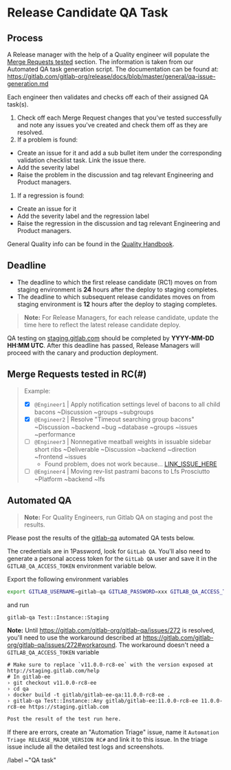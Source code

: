 <!--
# Read me first!

A Release Manager will create this issue once an RC# staging deploy is completed.
Set the issue title to: `RELEASE_MAJOR_VERSION RC# QA task`

The [deadline](#deadline) is the time given before a release candidate moves on after deploying to staging.
See [deadline](#deadline) section for details.

A Quality Engineer will assist in populating the [Merge Requests tested](#merge-requests-tested) section to include owners of each Merge Requests so they can delegate testing. 
This is done from the [Release Tools](https://gitlab.com/gitlab-org/release-tools) project. This has to be setup before using the script.
* Directions on generating the QA task content for a given change are posted here: https://gitlab.com/gitlab-org/release/docs/blob/master/general/qa-issue-generation.md 

As a backup, we can also fall back to use the `git` log command for this, but you will need to mention the maintainers explicitly in a comment until there is an automated tool for this. ```git log PREVIOUS_TAG-ee..LATEST_TAG-ee --pretty=format:"- [ ] [%h](https://gitlab.com/gitlab-org/gitlab-ee/commit/%h) @%aN \`%s\`"```

A Quality Engineer will assist in running the [Automated QA](#automated-qa).
-->

# Release Candidate QA Task

## Process

A Release manager with the help of a Quality engineer will populate the [Merge Requests tested](#merge-requests-tested) section. The information is taken from our Automated QA task generation script. The documentation can be found at: https://gitlab.com/gitlab-org/release/docs/blob/master/general/qa-issue-generation.md

Each engineer then validates and checks off each of their assigned QA task(s). 
1. Check off each Merge Request changes that you've tested successfully and note any issues you've created and check them off as they are resolved.
1. If a problem is found: 
  * Create an issue for it and add a sub bullet item under the corresponding validation checklist task. Link the issue there.
  * Add the severity label 
  * Raise the problem in the discussion and tag relevant Engineering and Product managers. 
1. If a regression is found:
  * Create an issue for it
  * Add the severity label and the regression label
  * Raise the regression in the discussion and tag relevant Engineering and Product managers. 

General Quality info can be found in the [Quality Handbook](https://about.gitlab.com/handbook/quality/).

## Deadline

* The deadline to which the first release candidate (RC1) moves on from staging environment is **24** hours after the deploy to staging completes.
* The deadline to which subsequent release candidates moves on from staging environment is **12** hours after the deploy to staging completes.

> **Note:** For Release Managers, for each release candidate, update the time here to reflect the latest release candidate deploy.

QA testing on [staging.gitlab.com](https://staging.gitlab.com) should be completed by **YYYY-MM-DD HH:MM UTC**.
After this deadline has passed, Release Managers will proceed with the canary and production deployment.

## Merge Requests tested in RC(#)

> Example:
>
> * [x] `@Engineer1` | Apply notification settings level of bacons to all child bacons ~Discussion ~groups ~subgroups
> * [x] `@Engineer2` | Resolve "Timeout searching group bacons" ~Discussion ~backend ~bug ~database ~groups ~issues ~performance
> * [ ] `@Engineer3` | Nonnegative meatball weights in issuable sidebar short ribs ~Deliverable ~Discussion ~backend ~direction ~frontend ~issues
>   * Found problem, does not work because... [LINK_ISSUE_HERE](https://gitlab.com/gitlab-org/gitlab-ce/issues/)
> * [ ] `@Engineer4` | Moving rev-list pastrami bacons to Lfs Prosciutto ~Platform ~backend ~lfs

## Automated QA

> **Note:** For Quality Engineers, run Gitlab QA on staging and post the results.

Please post the results of the [gitlab-qa](https://gitlab.com/gitlab-org/gitlab-qa) automated QA tests below.

The credentials are in 1Password, look for `GitLab QA`.
You'll also need to generate a personal access token for the `GitLab QA` user and
save it in the `GITLAB_QA_ACCESS_TOKEN` environment variable below.

Export the following environment variables

```sh
export GITLAB_USERNAME=gitlab-qa GITLAB_PASSWORD=xxx GITLAB_QA_ACCESS_TOKEN=xxx
```

and run

```sh
gitlab-qa Test::Instance::Staging
```

**Note:** Until https://gitlab.com/gitlab-org/gitlab-qa/issues/272 is resolved, you'll need to use the workaround described at https://gitlab.com/gitlab-org/gitlab-qa/issues/272#workaround. The workaround doesn't need a `GITLAB_QA_ACCESS_TOKEN` variable 

```
# Make sure to replace `v11.0.0-rc8-ee` with the version exposed at http://staging.gitlab.com/help
# In gitlab-ee
› git checkout v11.0.0-rc8-ee
› cd qa
› docker build -t gitlab/gitlab-ee-qa:11.0.0-rc8-ee .
› gitlab-qa Test::Instance::Any gitlab/gitlab-ee:11.0.0-rc8-ee 11.0.0-rc8-ee https://staging.gitlab.com
```

```sh
Post the result of the test run here.
```

If there are errors, create an "Automation Triage" issue, name it `Automation Triage RELEASE_MAJOR_VERSION RC#` and link it to this issue. 
In the triage issue include all the detailed test logs and screenshots.

/label ~"QA task"
